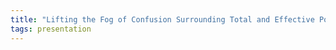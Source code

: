 ```yaml
---
title: "Lifting the Fog of Confusion Surrounding Total and Effective Porosity in Petrophysics (Paul Spooner, Lloyd's Register)"
tags: presentation 
---
```

